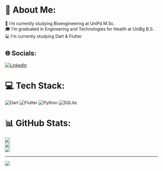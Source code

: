 # 💫 About Me:
🔭 I’m currently studying Bioengineering at UniPd M.Sc.<br>🎓 I’m graduated in Engineering and Technologies for Health at UniBg B.S.<br>:computer: I’m currently studying Dart & Flutter


## 🌐 Socials:
[![LinkedIn](https://img.shields.io/badge/LinkedIn-%230077B5.svg?logo=linkedin&logoColor=white)](https://www.linkedin.com/in/luca-fracassetti/) 

# 💻 Tech Stack:
![Dart](https://img.shields.io/badge/dart-%230175C2.svg?style=flat&logo=dart&logoColor=white) ![Flutter](https://img.shields.io/badge/Flutter-%2302569B.svg?style=flat&logo=Flutter&logoColor=white) ![Python](https://img.shields.io/badge/python-3670A0?style=flat&logo=python&logoColor=ffdd54) ![SQLite](https://img.shields.io/badge/sqlite-%2307405e.svg?style=flat&logo=sqlite&logoColor=white)

# 📊 GitHub Stats:
![](https://github-readme-stats.vercel.app/api?username=fraca98&theme=dark&hide_border=false&include_all_commits=false&count_private=false)<br/>
![](https://github-readme-streak-stats.herokuapp.com/?user=fraca98&theme=dark&hide_border=false)<br/>
![](https://github-readme-stats.vercel.app/api/top-langs/?username=fraca98&theme=dark&hide_border=false&include_all_commits=false&count_private=false&layout=compact)

---
[![](https://visitcount.itsvg.in/api?id=fraca98&icon=0&color=0)](https://visitcount.itsvg.in)

